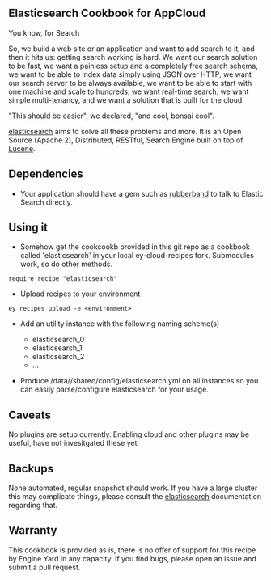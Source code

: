 Elasticsearch Cookbook for AppCloud
---------------

You know, for Search

So, we build a web site or an application and want to add search to it, and then it hits us: getting search working is hard. We want our search solution to be fast, we want a painless setup and a completely free search schema, we want to be able to index data simply using JSON over HTTP, we want our search server to be always available, we want to be able to start with one machine and scale to hundreds, we want real-time search, we want simple multi-tenancy, and we want a solution that is built for the cloud.

"This should be easier", we declared, "and cool, bonsai cool".

[elasticsearch][2] aims to solve all these problems and more. It is an Open Source (Apache 2), Distributed, RESTful, Search Engine built on top of [Lucene][1].

Dependencies
--------

  * Your application should have a gem such as [rubberband][3] to talk to Elastic Search directly.  

Using it
--------

  * Somehow get the cookcookb provided in this git repo as a cookbook called 'elasticsearch' in your local ey-cloud-recipes fork.  Submodules work, so do other methods.

``require_recipe "elasticsearch"``  

  * Upload recipes to your environment

``ey recipes upload -e <environment>``  

  * Add an utility instance with the following naming scheme(s)
      * elasticsearch_0
      * elasticsearch_1
      * elasticsearch_2
      * ...

  * Produce /data/<appname>/shared/config/elasticsearch.yml on all instances so you can easily parse/configure elasticsearch for your usage.

Caveats
--------

No plugins are setup currently.  Enabling cloud and other plugins may be useful, have not invesitgated these yet.

Backups
--------

None automated, regular snapshot should work.  If you have a large cluster this may complicate things, please consult the [elasticsearch][2] documentation regarding that.

Warranty
--------

This cookbook is provided as is, there is no offer of support for this
recipe by Engine Yard in any capacity.  If you find bugs, please open an
issue and submit a pull request.

[1]: http://lucene.apache.org/
[2]: http://www.elasticsearch.org/
[3]: https://github.com/grantr/rubberband
